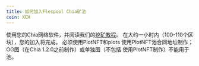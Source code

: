 ```yaml
---
title: 如何加入Flexpool Chia矿池
coin: XCH
---
```


使用您的Chia网络软件，并阅读我们的[挖矿教程](/get-started)。 在大约一小时内（100-110个区块），您的加入将完成。 必须使用PlotNFT和plots 使用PlotNFT池合同地址制作；OG图（在Chia 1.2.0之前制作）或单独图（不包括 使用PlotNFT制作）不能用于池。
